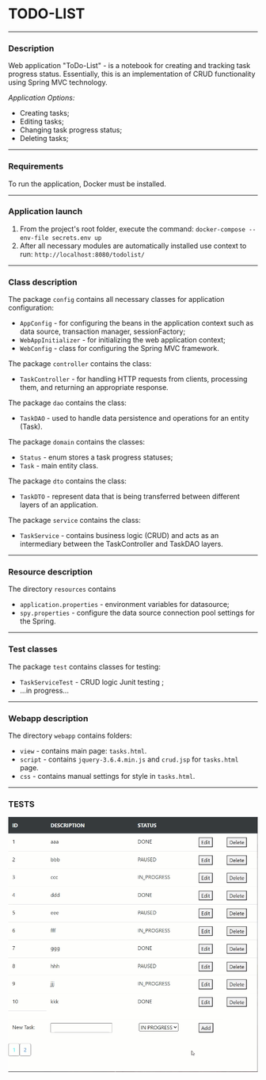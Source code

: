 # **TODO-LIST**
___

### Description
Web application "ToDo-List" - is  a notebook for creating and tracking task progress status. Essentially, this is an 
implementation of CRUD functionality using Spring MVC technology.

_Application Options:_
- Creating tasks;
- Editing tasks;
- Changing task progress status;
- Deleting tasks;
___
### Requirements
To run the application, Docker must be installed.
___
### Application launch
1. From the project's root folder, execute the command: `docker-compose --env-file secrets.env up`
2. After all necessary modules are automatically installed use context to run: `http://localhost:8080/todolist/`
___
### Class description
The package `config` contains all necessary classes for application configuration:
- `AppConfig` - for configuring the beans in the application context such as data source, transaction manager, sessionFactory;
- `WebAppInitializer` - for initializing the web application context;
- `WebConfig` - class for configuring the Spring MVC framework.

The package `controller` contains the class:
- `TaskController` - for handling HTTP requests from clients, processing them, and returning an appropriate response.

The package `dao` contains the class:
- `TaskDAO` - used to handle data persistence and operations for an entity (Task).

The package `domain` contains the classes:
- `Status` - enum stores a task progress statuses;
- `Task` - main entity class.

The package `dto` contains the class:
- `TaskDTO` - represent data that is being transferred between different layers of an application.

The package `service` contains the class:
- `TaskService` - contains business logic (CRUD) and acts as an intermediary between the TaskController and TaskDAO layers.
___
### Resource description
The directory `resources` contains 
- `application.properties` - environment variables for datasource;
- `spy.properties` - configure the data source connection pool settings for the Spring.
___
### Test classes
The package `test` contains classes for testing:
- `TaskServiceTest` - CRUD logic Junit testing ;
- ...in progress...
___
### Webapp description
The directory `webapp` contains folders:
- `view` - contains main page: `tasks.html`.
- `script` - contains `jquery-3.6.4.min.js` and `crud.jsp` for `tasks.html` page.
- `css` - contains manual settings for style in `tasks.html`.
___
### **TESTS**
![](dist/screenshots/test.gif)
